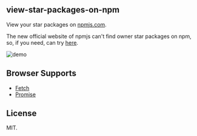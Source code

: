 ## view-star-packages-on-npm
View your star packages on [npmjs.com](https://npmjs.com).

The new official website of npmjs can't find owner star packages on npm, so, if you need, can try [here](https://dwqs.github.io/view-star-packages-on-npm/).

![demo](https://sfault-image.b0.upaiyun.com/152/383/1523833860-5ab4a8602ded1_articlex)

## Browser Supports

* [Fetch](https://caniuse.com/#search=fetch)
* [Promise](https://caniuse.com/#search=promise)

## License
MIT.
